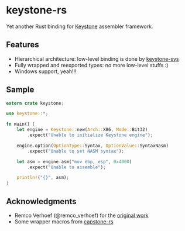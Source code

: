 # keystone-rs

Yet another Rust binding for [Keystone](http://www.keystone-engine.org/) assembler framework.

## Features
 - Hierarchical architecture: low-level binding is done by [keystone-sys](keystone-sys)
 - Fully wrapped and reexported types: no more low-level stuffs :)
 - Windows support, yeah!!!

## Sample
```rust
extern crate keystone;

use keystone::*;

fn main() {
    let engine = Keystone::new(Arch::X86, Mode::Bit32)
        .expect("Unable to initialize Keystone engine");

    engine.option(OptionType::Syntax, OptionValue::SyntaxNasm)
        .expect("Unable to set NASM syntax");

    let asm = engine.asm("mov ebp, esp", 0x4000)
        .expect("Unable to assemble");

    println!("{}", asm);
}
```

## Acknowledgments
 - Remco Verhoef (@remco_verhoef) for the [original work](https://github.com/keystone-engine/keystone/tree/master/bindings/rust)
 - Some wrapper macros from [capstone-rs](https://github.com/capstone-rust/capstone-rs)
